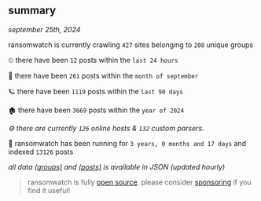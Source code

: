 
## summary
_september 25th, 2024_

ransomwatch is currently crawling `427` sites belonging to `208` unique groups

⏲ there have been `12` posts within the `last 24 hours`

🦈 there have been `261` posts within the `month of september`

🪐 there have been `1119` posts within the `last 90 days`

🏚 there have been `3669` posts within the `year of 2024`

_⚙️ there are currently `126` online hosts & `132` custom parsers._

🦕 ransomwatch has been running for `3 years, 0 months and 17 days` and indexed `13126` posts

_all data  [(groups)](http://ransomwhat.telemetry.ltd/groups) and [(posts)](http://ransomwhat.telemetry.ltd/posts) is available in JSON (updated hourly)_

> ransomwatch is fully [open source](https://github.com/joshhighet/ransomwatch#ransomwatch--). please consider [sponsoring](https://github.com/sponsors/joshhighet) if you find it useful!

